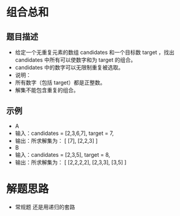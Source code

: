 # 组合总和
## 题目描述
* 给定一个无重复元素的数组 candidates 和一个目标数 target ，找出 candidates 中所有可以使数字和为 target 的组合。  
* candidates 中的数字可以无限制重复被选取。  
* 说明：  
* 所有数字（包括 target）都是正整数。  
* 解集不能包含重复的组合。   
## 示例
* A
* 输入：candidates = [2,3,6,7], target = 7,
* 输出：所求解集为：
[
  [7],
  [2,2,3]
]
* B
* 输入：candidates = [2,3,5], target = 8,
* 输出：所求解集为：
[
  [2,2,2,2],
  [2,3,3],
  [3,5]
]
# 解题思路
* 常规题 还是用递归的套路
